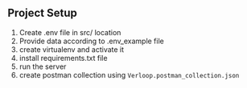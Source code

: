 ## Project Setup
1. Create .env file in src/ location
2. Provide data according to .env_example file
3. create virtualenv and activate it
4. install requirements.txt file
6. run the server
7. create postman collection using `Verloop.postman_collection.json`
